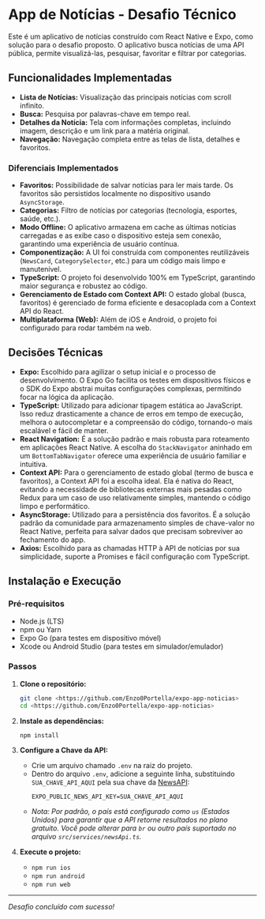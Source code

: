 # App de Notícias - Desafio Técnico

Este é um aplicativo de notícias construído com React Native e Expo, como solução para o desafio proposto. O aplicativo busca notícias de uma API pública, permite visualizá-las, pesquisar, favoritar e filtrar por categorias.

## Funcionalidades Implementadas

- **Lista de Notícias:** Visualização das principais notícias com scroll infinito.
- **Busca:** Pesquisa por palavras-chave em tempo real.
- **Detalhes da Notícia:** Tela com informações completas, incluindo imagem, descrição e um link para a matéria original.
- **Navegação:** Navegação completa entre as telas de lista, detalhes e favoritos.

### Diferenciais Implementados

- **Favoritos:** Possibilidade de salvar notícias para ler mais tarde. Os favoritos são persistidos localmente no dispositivo usando `AsyncStorage`.
- **Categorias:** Filtro de notícias por categorias (tecnologia, esportes, saúde, etc.).
- **Modo Offline:** O aplicativo armazena em cache as últimas notícias carregadas e as exibe caso o dispositivo esteja sem conexão, garantindo uma experiência de usuário contínua.
- **Componentização:** A UI foi construída com componentes reutilizáveis (`NewsCard`, `CategorySelector`, etc.) para um código mais limpo e manutenível.
- **TypeScript:** O projeto foi desenvolvido 100% em TypeScript, garantindo maior segurança e robustez ao código.
- **Gerenciamento de Estado com Context API:** O estado global (busca, favoritos) é gerenciado de forma eficiente e desacoplada com a Context API do React.
- **Multiplataforma (Web):** Além de iOS e Android, o projeto foi configurado para rodar também na web.

## Decisões Técnicas

- **Expo:** Escolhido para agilizar o setup inicial e o processo de desenvolvimento. O Expo Go facilita os testes em dispositivos físicos e o SDK do Expo abstrai muitas configurações complexas, permitindo focar na lógica da aplicação.
- **TypeScript:** Utilizado para adicionar tipagem estática ao JavaScript. Isso reduz drasticamente a chance de erros em tempo de execução, melhora o autocompletar e a compreensão do código, tornando-o mais escalável e fácil de manter.
- **React Navigation:** É a solução padrão e mais robusta para roteamento em aplicações React Native. A escolha do `StackNavigator` aninhado em um `BottomTabNavigator` oferece uma experiência de usuário familiar e intuitiva.
- **Context API:** Para o gerenciamento de estado global (termo de busca e favoritos), a Context API foi a escolha ideal. Ela é nativa do React, evitando a necessidade de bibliotecas externas mais pesadas como Redux para um caso de uso relativamente simples, mantendo o código limpo e performático.
- **AsyncStorage:** Utilizado para a persistência dos favoritos. É a solução padrão da comunidade para armazenamento simples de chave-valor no React Native, perfeita para salvar dados que precisam sobreviver ao fechamento do app.
- **Axios:** Escolhido para as chamadas HTTP à API de notícias por sua simplicidade, suporte a Promises e fácil configuração com TypeScript.

## Instalação e Execução

### Pré-requisitos

- Node.js (LTS)
- npm ou Yarn
- Expo Go (para testes em dispositivo móvel)
- Xcode ou Android Studio (para testes em simulador/emulador)

### Passos

1.  **Clone o repositório:**
    ```bash
    git clone <https://github.com/Enzo0Portella/expo-app-noticias>
    cd <https://github.com/Enzo0Portella/expo-app-noticias>
    ```

2.  **Instale as dependências:**
    ```bash
    npm install
    ```

3.  **Configure a Chave da API:**
    -   Crie um arquivo chamado `.env` na raiz do projeto.
    -   Dentro do arquivo `.env`, adicione a seguinte linha, substituindo `SUA_CHAVE_API_AQUI` pela sua chave da [NewsAPI](https://newsapi.org):
        ```
        EXPO_PUBLIC_NEWS_API_KEY=SUA_CHAVE_API_AQUI
        ```
    -   *Nota: Por padrão, o país está configurado como `us` (Estados Unidos) para garantir que a API retorne resultados no plano gratuito. Você pode alterar para `br` ou outro país suportado no arquivo `src/services/newsApi.ts`.*

4.  **Execute o projeto:**
    -   `npm run ios`
    -   `npm run android`
    -   `npm run web`

---

*Desafio concluído com sucesso!*
